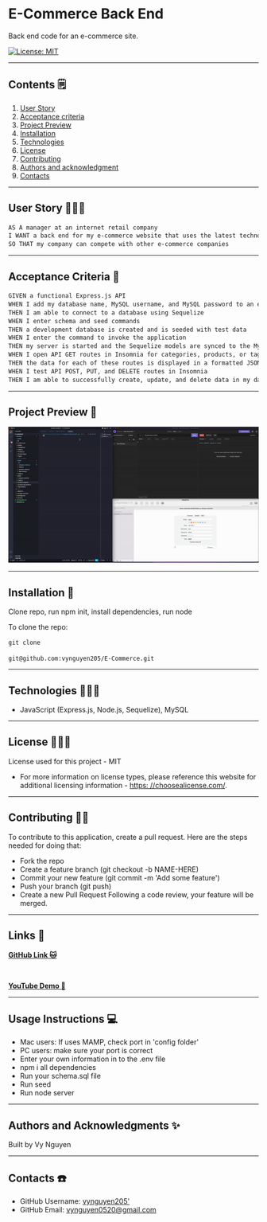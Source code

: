 
# E-Commerce Back End

  Back end code for an e-commerce site.

  [![License: MIT](https://img.shields.io/badge/License-MIT-yellow.svg)](https://opensource.org/licenses/MIT)

---

## Contents 🗒

1. [User Story](#user%20story)
  1. [Acceptance criteria](#acceptance%20criteria)
  2. [Project Preview](#project%20preview)
2. [Installation](#installation)
3. [Technologies](#technologies)
4. [License](#license)
5. [Contributing](#contributing)
6. [Authors and acknowledgment](#authors%20and%20acknowledgment)
7. [Contacts](#contacts)

---

## User Story 👩🏻‍🏫

```md
AS A manager at an internet retail company
I WANT a back end for my e-commerce website that uses the latest technologies
SO THAT my company can compete with other e-commerce companies
```

---

## Acceptance Criteria 🌈

```md
GIVEN a functional Express.js API
WHEN I add my database name, MySQL username, and MySQL password to an environment variable file
THEN I am able to connect to a database using Sequelize
WHEN I enter schema and seed commands
THEN a development database is created and is seeded with test data
WHEN I enter the command to invoke the application
THEN my server is started and the Sequelize models are synced to the MySQL database
WHEN I open API GET routes in Insomnia for categories, products, or tags
THEN the data for each of these routes is displayed in a formatted JSON
WHEN I test API POST, PUT, and DELETE routes in Insomnia
THEN I am able to successfully create, update, and delete data in my database
```

---

## Project Preview 📸

![Visual](/GIf/preview.gif)

---

## Installation 📀

  Clone repo, run npm init, install dependencies, run node

  To clone the repo:

    git clone 
    
    git@github.com:vynguyen205/E-Commerce.git

---

## Technologies 👩🏻‍🔧

- JavaScript (Express.js, Node.js, Sequelize), MySQL

---

## License 👮🏻‍♀️

  License used for this project - MIT
  * For more information on license types, please reference this website
  for additional licensing information - [https: //choosealicense.com/](https://choosealicense.com/).

---

## Contributing 💃🏻

To contribute to this application, create a pull request.
  Here are the steps needed for doing that:
  - Fork the repo
  - Create a feature branch (git checkout -b NAME-HERE)
  - Commit your new feature (git commit -m 'Add some feature')
  - Push your branch (git push)
  - Create a new Pull Request
  Following a code review, your feature will be merged.

---

## Links 🔗 

**[GitHub Link 🐱](https://github.com/vynguyen205/E-Commerce)**

<br>

**[YouTube Demo 🎥](https://youtu.be/45JcMexzcMM)**

---

## Usage Instructions 💻

- Mac users: If uses MAMP, check port in 'config folder'
- PC users: make sure your port is correct
- Enter your own information in to the .env file
- npm i all dependencies
- Run your schema.sql file
- Run seed
- Run node server

---

## Authors and Acknowledgments ✨

Built by Vy Nguyen

---

## Contacts ☎️

- GitHub Username: [vynguyen205'](https://github.com/vynguyen205)
- GitHub Email: vynguyen0520@gmail.com
  
